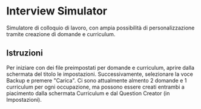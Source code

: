 # Interview Simulator
Simulatore di colloquio di lavoro, con ampia possibilità di personalizzazione tramite creazione di domande e curriculum.
## Istruzioni
Per iniziare con dei file preimpostati per domande e curriculum, aprire dalla schermata del titolo le impostazioni.
Successivamente, selezionare la voce Backup e premere "Carica".
Ci sono attualmente almento 2 domande e 1 curriculum per ogni occupazione, ma possono essere creati entrambi a piacimento dalla schermata Curriculum e dal Question Creator (in Impostazioni).
